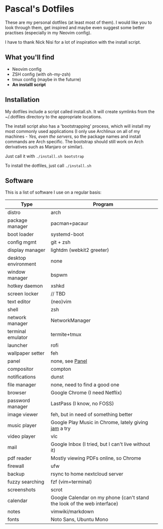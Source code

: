 # Pascal's Dotfiles

These are my personal dotfiles (at least most of them). I would like you to look
through them, get inspired and maybe even suggest some better practises 
(especially in my Neovim config).

I have to thank Nick Nisi for a lot of inspiration with the install script.

## What you'll find

- Neovim config
- ZSH config (with oh-my-zsh)
- tmux config (maybe in the futurre)
- **An installl script**

## Installation

My dotfiles include a script called install.sh. It will create symlinks from
the ~/.dotfiles directory to the appropriate locations. 

The install script also has a 'bootstrapping' process, which will install 
my most commonly used applications (I only use Archlinux on all of my
machines - *Yes, even the servers*, so the package names and install commands
are Arch specific. The bootstrap should still work on Arch derivatives such
as Manjaro or similar). 

Just call it with `./install.sh bootstrap`

To install the dotfiles, just call `./install.sh`

## Software

This is a list of software I use on a regular basis:

Type                | Program
---                 | ---
distro              | arch
package manager     | pacman+pacaur
boot loader         | systemd-boot
config mgmt         | git + zsh
display manager     | lightdm (webkit2 greeter)
desktop environment | none
window manager      | bspwm
hotkey daemon       | xshkd
screen locker       | // TBD
text editor         | (neo)vim
shell               | zsh
network manager     | NetworkManager
terminal emulator   | termite+tmux
launcher            | rofi
wallpaper setter    | feh
panel               | none, see [Panel](#panel)
compositor          | compton
notifications       | dunst
file manager        | none, need to find a good one
browser             | Google Chrome (I need Netflix)
password manager    | LastPass (I know, no FOSS)
image viewer        | feh, but in need of something better
music player        | Google Play Music in Chrome, lately giving [jam](https://github.com/budkin/jam) a try
video player        | vlc
mail                | Google Inbox (I tried, but I can't live without it)
pdf reader          | Mostly viewing PDFs online, so Chrome
firewall            | ufw
backup              | rsync to home nextcloud server
fuzzy searching     | fzf (vim+terminal)
screenshots         | scrot
calendar            | Google Calendar on my phone (can't stand the look of the web interface)
notes               | vimwiki/markdown
fonts               | Noto Sans, Ubuntu Mono

